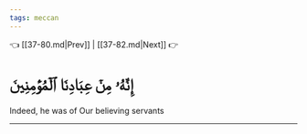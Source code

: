```yaml
---
tags: meccan
---
```


👈 [[37-80.md|Prev]] | [[37-82.md|Next]] 👉

# إِنَّهُۥ مِنۡ عِبَادِنَا ٱلۡمُؤۡمِنِينَ

Indeed, he was of Our believing servants

---

